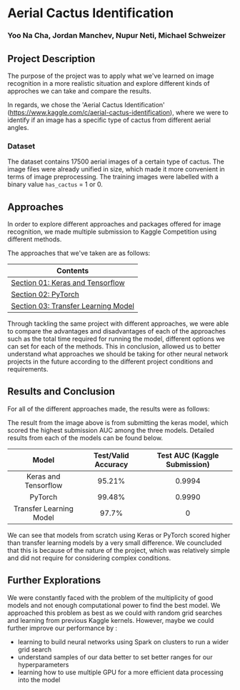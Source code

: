 # Aerial Cactus Identification
### Yoo Na Cha, Jordan Manchev, Nupur Neti, Michael Schweizer

## Project Description

The purpose of the project was to apply what we've learned on image recognition in a more realistic situation and explore different kinds of approches we can take and compare the results. 

In regards, we chose the 'Aerial Cactus Identification' (https://www.kaggle.com/c/aerial-cactus-identification), where we were to identify if an image has a specific type of cactus from different aerial angles. 

### Dataset

The dataset contains 17500 aerial images of a certain type of cactus. The image files were already unified in size, which made it more convenient in terms of image preprocessing. The training images were labelled with a binary value `has_cactus` = 1 or 0.

## Approaches

In order to explore different approaches and packages offered for image recognition, we made multiple submission to Kaggle Competition using different methods. 

The approaches that we've taken are as follows:

| Contents |
|---|
| [Section 01: Keras and Tensorflow](1-keras-and-tensorflow) |
| [Section 02: PyTorch](2-pytorch) |
| [Section 03: Transfer Learning Model](3-transfer-learning-model) |



Through tackling the same project with different approaches, we were able to compare the advantages and disadvantages of each of the approaches such as the total time required for running the model, different options we can set for each of the methods. This in conclusion, allowed us to better understand what approaches we should be taking for other neural network projects in the future according to the different project conditions and requirements. 

## Results and Conclusion

For all of the different approaches made, the results were as follows:

The result from the image above is from submitting the keras model, which scored the highest submission AUC among the three models. 
Detailed results from each of the models can be found below. 

| Model | Test/Valid Accuracy | Test AUC (Kaggle Submission) |
|:-----: | :-----: | :-----: |
| Keras and Tensorflow| 95.21% | 0.9994|
|PyTorch | 99.48% | 0.9990 |
|Transfer Learning Model | 97.7% |0 |

We can see that models from scratch using Keras or PyTorch scored higher than transfer learning models by a very small difference. We councluded that this is because of the nature of the project, which was relatively simple and did not require for considering complex conditions. 


## Further Explorations

We were constantly faced with the problem of the multiplicity of good models and not enough computational power to find the best model. We approached this problem as best as we could with random grid searches and learning from previous Kaggle kernels. However, maybe we could further improve our performance by :

* learning to build neural networks using Spark on clusters to run a wider grid search
* understand samples of our data better to set better ranges for our hyperparameters
* learning how to use multiple GPU for a more efficient data processing into the model
